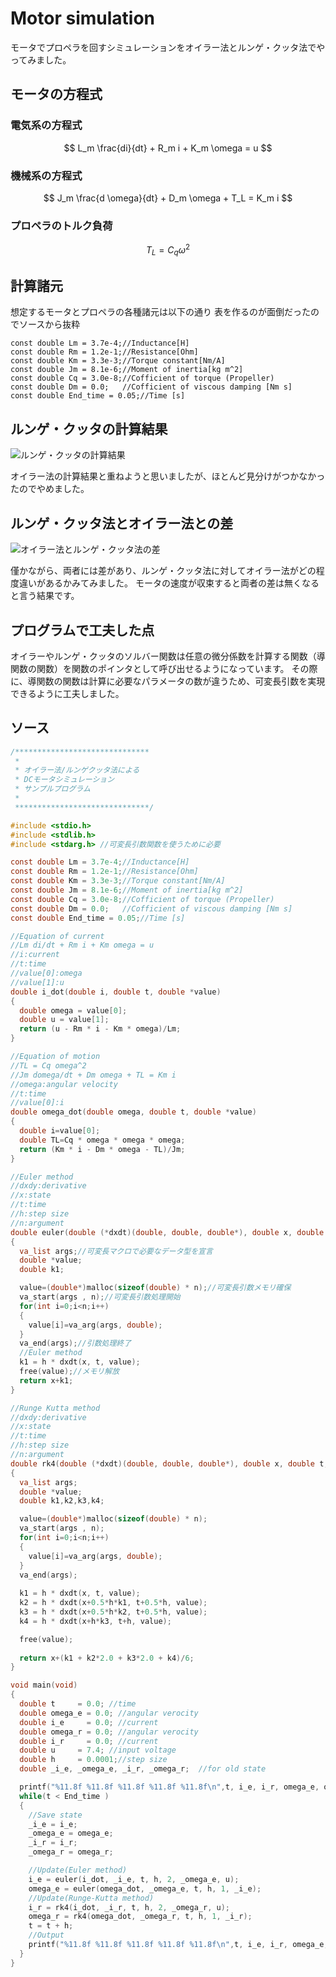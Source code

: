 # Motor simulation
モータでプロペラを回すシミュレーションをオイラー法とルンゲ・クッタ法でやってみました。

## モータの方程式

### 電気系の方程式
$$
L_m \frac{di}{dt} + R_m i + K_m \omega = u
$$

### 機械系の方程式
$$
J_m \frac{d \omega}{dt} + D_m \omega + T_L = K_m i 
$$

### プロペラのトルク負荷
$$
T_L = C_q \omega^2
$$


## 計算諸元
想定するモータとプロペラの各種諸元は以下の通り
表を作るのが面倒だったのでソースから抜粋
```
const double Lm = 3.7e-4;//Inductance[H]
const double Rm = 1.2e-1;//Resistance[Ohm]
const double Km = 3.3e-3;//Torque constant[Nm/A]
const double Jm = 8.1e-6;//Moment of inertia[kg m^2]
const double Cq = 3.0e-8;//Cofficient of torque (Propeller)
const double Dm = 0.0;   //Cofficient of viscous damping [Nm s]
const double End_time = 0.05;//Time [s]
```


## ルンゲ・クッタの計算結果
![ルンゲ・クッタの計算結果](omega.png "ルンゲ・クッタの計算結果")

オイラー法の計算結果と重ねようと思いましたが、ほとんど見分けがつかなかったのでやめました。

## ルンゲ・クッタ法とオイラー法との差
![オイラー法とルンゲ・クッタ法の差](omegadiff.png)

僅かながら、両者には差があり、ルンゲ・クッタ法に対してオイラー法がどの程度違いがあるかみてみました。
モータの速度が収束すると両者の差は無くなると言う結果です。

## プログラムで工夫した点
オイラーやルンゲ・クッタのソルバー関数は任意の微分係数を計算する関数（導関数の関数）を関数のポインタとして呼び出せるようになっています。
その際に、導関数の関数は計算に必要なパラメータの数が違うため、可変長引数を実現できるように工夫しました。

## ソース
```c mot_sim.c {.line-number}
/******************************
 *                            
 * オイラー法/ルンゲクッタ法による 
 * DCモータシミュレーション       
 * サンプルプログラム            
 *                            
 ******************************/

#include <stdio.h>
#include <stdlib.h>
#include <stdarg.h> //可変長引数関数を使うために必要

const double Lm = 3.7e-4;//Inductance[H]
const double Rm = 1.2e-1;//Resistance[Ohm]
const double Km = 3.3e-3;//Torque constant[Nm/A]
const double Jm = 8.1e-6;//Moment of inertia[kg m^2]
const double Cq = 3.0e-8;//Cofficient of torque (Propeller)
const double Dm = 0.0;   //Cofficient of viscous damping [Nm s]
const double End_time = 0.05;//Time [s]

//Equation of current
//Lm di/dt + Rm i + Km omega = u
//i:current
//t:time
//value[0]:omega
//value[1]:u
double i_dot(double i, double t, double *value)
{
  double omega = value[0];
  double u = value[1];
  return (u - Rm * i - Km * omega)/Lm;
}

//Equation of motion
//TL = Cq omega^2
//Jm domega/dt + Dm omega + TL = Km i
//omega:angular velocity
//t:time
//value[0]:i
double omega_dot(double omega, double t, double *value)
{
  double i=value[0];
  double TL=Cq * omega * omega * omega;
  return (Km * i - Dm * omega - TL)/Jm;
}

//Euler method
//dxdy:derivative
//x:state
//t:time
//h:step size
//n:argument
double euler(double (*dxdt)(double, double, double*), double x, double t, double h, int n, ...)
{
  va_list args;//可変長マクロで必要なデータ型を宣言
  double *value;
  double k1;

  value=(double*)malloc(sizeof(double) * n);//可変長引数メモリ確保
  va_start(args , n);//可変長引数処理開始
  for(int i=0;i<n;i++)
  {
    value[i]=va_arg(args, double);
  }
  va_end(args);//引数処理終了
  //Euler method
  k1 = h * dxdt(x, t, value);
  free(value);//メモリ解放
  return x+k1;
}

//Runge Kutta method
//dxdy:derivative
//x:state
//t:time
//h:step size
//n:argument
double rk4(double (*dxdt)(double, double, double*), double x, double t, double h, int n, ...)
{
  va_list args;
  double *value;
  double k1,k2,k3,k4;

  value=(double*)malloc(sizeof(double) * n);
  va_start(args , n);
  for(int i=0;i<n;i++)
  {
    value[i]=va_arg(args, double);
  }
  va_end(args);
  
  k1 = h * dxdt(x, t, value);
  k2 = h * dxdt(x+0.5*h*k1, t+0.5*h, value);
  k3 = h * dxdt(x+0.5*h*k2, t+0.5*h, value);
  k4 = h * dxdt(x+h*k3, t+h, value);

  free(value);
  
  return x+(k1 + k2*2.0 + k3*2.0 + k4)/6;
}

void main(void)
{
  double t     = 0.0; //time
  double omega_e = 0.0; //angular verocity
  double i_e     = 0.0; //current
  double omega_r = 0.0; //angular verocity
  double i_r     = 0.0; //current
  double u     = 7.4; //input voltage
  double h     = 0.0001;//step size
  double _i_e, _omega_e, _i_r, _omega_r;  //for old state

  printf("%11.8f %11.8f %11.8f %11.8f %11.8f\n",t, i_e, i_r, omega_e, omega_r);
  while(t < End_time )    
  {
    //Save state
    _i_e = i_e;
    _omega_e = omega_e;
    _i_r = i_r;
    _omega_r = omega_r;

    //Update(Euler method)
    i_e = euler(i_dot, _i_e, t, h, 2, _omega_e, u);
    omega_e = euler(omega_dot, _omega_e, t, h, 1, _i_e);
    //Update(Runge-Kutta method)
    i_r = rk4(i_dot, _i_r, t, h, 2, _omega_r, u);
    omega_r = rk4(omega_dot, _omega_r, t, h, 1, _i_r);
    t = t + h;
    //Output
    printf("%11.8f %11.8f %11.8f %11.8f %11.8f\n",t, i_e, i_r, omega_e, omega_r);
  }
}
```
